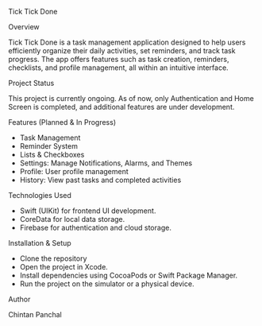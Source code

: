 Tick Tick Done

Overview

Tick Tick Done is a task management application designed to help users efficiently organize their daily activities, set reminders, and track task progress.
The app offers features such as task creation, reminders, checklists, and profile management, all within an intuitive interface.

Project Status

This project is currently ongoing. As of now, only Authentication and Home Screen is completed, and additional features are under development.

Features (Planned & In Progress)

- Task Management
- Reminder System
- Lists & Checkboxes
- Settings: Manage Notifications, Alarms, and Themes
- Profile: User profile management
- History: View past tasks and completed activities

Technologies Used

- Swift (UIKit) for frontend UI development.
- CoreData for local data storage.
- Firebase for authentication and cloud storage.

Installation & Setup

- Clone the repository
- Open the project in Xcode.
- Install dependencies using CocoaPods or Swift Package Manager.
- Run the project on the simulator or a physical device.

Author

Chintan Panchal
